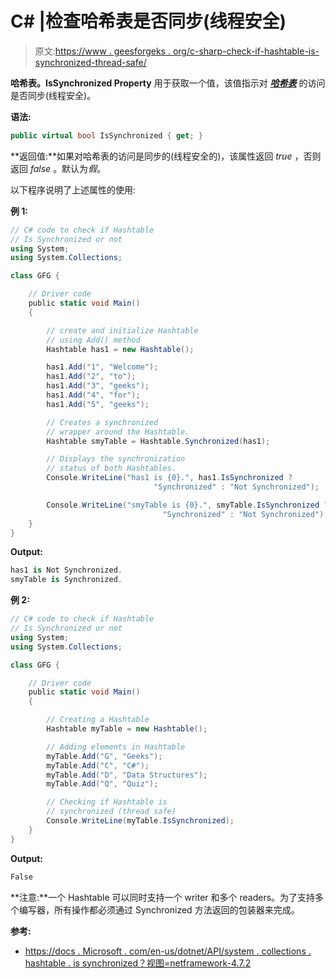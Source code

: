 # C# |检查哈希表是否同步(线程安全)

> 原文:[https://www . geesforgeks . org/c-sharp-check-if-hashtable-is-synchronized-thread-safe/](https://www.geeksforgeeks.org/c-sharp-check-if-hashtable-is-synchronized-thread-safe/)

**哈希表。IsSynchronized Property** 用于获取一个值，该值指示对 ***[哈希表](https://www.geeksforgeeks.org/c-hashtable-class/)*** 的访问是否同步(线程安全)。

**语法:**

```cs
public virtual bool IsSynchronized { get; }
```

**返回值:**如果对哈希表的访问是同步的(线程安全的)，该属性返回 *true* ，否则返回 *false* 。默认为*假*。

以下程序说明了上述属性的使用:

**例 1:**

```cs
// C# code to check if Hashtable
// Is Synchronized or not
using System;
using System.Collections;

class GFG {

    // Driver code
    public static void Main()
    {

        // create and initialize Hashtable 
        // using Add() method 
        Hashtable has1 = new Hashtable(); 

        has1.Add("1", "Welcome"); 
        has1.Add("2", "to"); 
        has1.Add("3", "geeks"); 
        has1.Add("4", "for"); 
        has1.Add("5", "geeks"); 

        // Creates a synchronized
        // wrapper around the Hashtable.
        Hashtable smyTable = Hashtable.Synchronized(has1);

        // Displays the synchronization 
        // status of both Hashtables.
        Console.WriteLine("has1 is {0}.", has1.IsSynchronized ? 
                                "Synchronized" : "Not Synchronized");

        Console.WriteLine("smyTable is {0}.", smyTable.IsSynchronized ?
                                  "Synchronized" : "Not Synchronized");
    }
}
```

**Output:**

```cs
has1 is Not Synchronized.
smyTable is Synchronized.

```

**例 2:**

```cs
// C# code to check if Hashtable
// Is Synchronized or not
using System;
using System.Collections;

class GFG {

    // Driver code
    public static void Main()
    {

        // Creating a Hashtable
        Hashtable myTable = new Hashtable();

        // Adding elements in Hashtable
        myTable.Add("G", "Geeks");
        myTable.Add("C", "C#");
        myTable.Add("D", "Data Structures");
        myTable.Add("Q", "Quiz");

        // Checking if Hashtable is
        // synchronized (thread safe)
        Console.WriteLine(myTable.IsSynchronized);
    }
}
```

**Output:**

```cs
False

```

**注意:**一个 Hashtable 可以同时支持一个 writer 和多个 readers。为了支持多个编写器，所有操作都必须通过 Synchronized 方法返回的包装器来完成。

**参考:**

*   [https://docs . Microsoft . com/en-us/dotnet/API/system . collections . hashtable . is synchronized？视图=netframework-4.7.2](https://docs.microsoft.com/en-us/dotnet/api/system.collections.hashtable.issynchronized?view=netframework-4.7.2)